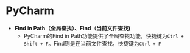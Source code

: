# PyCharm

* **Find in Path（全局查找）、Find（当前文件查找\)**
  * PyCharm的Find in Path功能提供了全局查找功能，快捷键为`Ctrl + Shift + F`。Find则是在当前文件查找，快捷键为`Ctrl + F`

